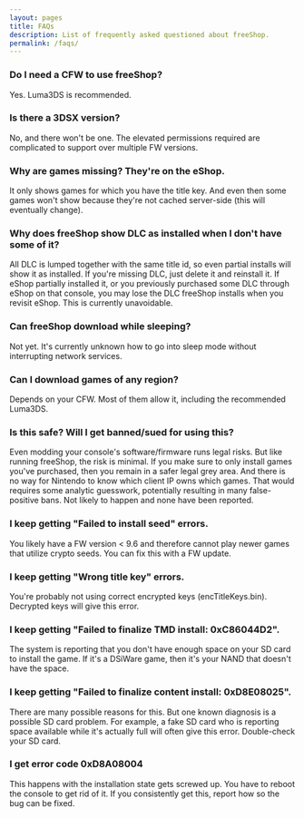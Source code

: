 ```yaml
---
layout: pages
title: FAQs
description: List of frequently asked questioned about freeShop.
permalink: /faqs/
---
```


### Do I need a CFW to use freeShop?
Yes. Luma3DS is recommended.

### Is there a 3DSX version?
No, and there won't be one. The elevated permissions required are complicated to support over multiple FW versions.

### Why are games missing? They're on the eShop.

It only shows games for which you have the title key. And even then some games won't show because they're not cached server-side (this will eventually change).

### Why does freeShop show DLC as installed when I don't have some of it?
All DLC is lumped together with the same title id, so even partial installs will show it as installed. If you're missing DLC, just delete it and reinstall it. If eShop partially installed it, or you previously purchased some DLC through eShop on that console, you may lose the DLC freeShop installs when you revisit eShop. This is currently unavoidable.

### Can freeShop download while sleeping?
Not yet. It's currently unknown how to go into sleep mode without interrupting network services.

### Can I download games of any region?
Depends on your CFW. Most of them allow it, including the recommended Luma3DS.

### Is this safe? Will I get banned/sued for using this?
Even modding your console's software/firmware runs legal risks. But like running freeShop, the risk is minimal. If you make sure to only install games you've purchased, then you remain in a safer legal grey area. And there is no way for Nintendo to know which client IP owns which games. That would requires some analytic guesswork, potentially resulting in many false-positive bans. Not likely to happen and none have been reported.

### I keep getting "Failed to install seed" errors.
You likely have a FW version < 9.6 and therefore cannot play newer games that utilize crypto seeds. You can fix this with a FW update.

### I keep getting "Wrong title key" errors.
You're probably not using correct encrypted keys (encTitleKeys.bin). Decrypted keys will give this error.

### I keep getting "Failed to finalize TMD install: 0xC86044D2".
The system is reporting that you don't have enough space on your SD card to install the game. If it's a DSiWare game, then it's your NAND that doesn't have the space.

### I keep getting "Failed to finalize content install: 0xD8E08025".
There are many possible reasons for this. But one known diagnosis is a possible SD card problem. For example, a fake SD card who is reporting space available while it's actually full will often give this error. Double-check your SD card.

### I get error code 0xD8A08004
This happens with the installation state gets screwed up. You have to reboot the console to get rid of it. If you consistently get this, report how so the bug can be fixed.
